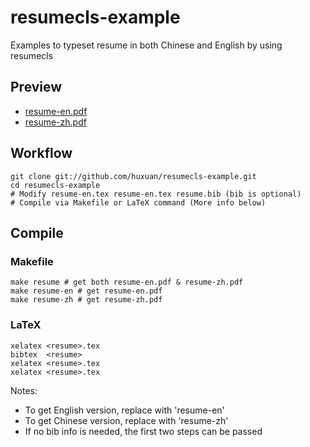 # resumecls-example

Examples to typeset resume in both Chinese and English by using resumecls

## Preview

- [resume-en.pdf](https://github.com/huxuan/resumecls-example/blob/master/resume-en.pdf?raw=true)
- [resume-zh.pdf](https://github.com/huxuan/resumecls-example/blob/master/resume-zh.pdf?raw=true)

## Workflow

```shell
git clone git://github.com/huxuan/resumecls-example.git
cd resumecls-example
# Modify resume-en.tex resume-en.tex resume.bib (bib is optional)
# Compile via Makefile or LaTeX command (More info below)
```

## Compile

### Makefile

```shell
make resume # get both resume-en.pdf & resume-zh.pdf
make resume-en # get resume-en.pdf
make resume-zh # get resume-zh.pdf
```

### LaTeX

```shell
xelatex <resume>.tex
bibtex  <resume>
xelatex <resume>.tex
xelatex <resume>.tex
```

Notes:

- To get English version, replace <resume> with 'resume-en'
- To get Chinese version, replace <resume> with 'resume-zh'
- If no bib info is needed, the first two steps can be passed

